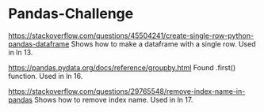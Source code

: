 # Pandas-Challenge

https://stackoverflow.com/questions/45504241/create-single-row-python-pandas-dataframe
Shows how to make a dataframe with a single row. 
Used in ln 13.

https://pandas.pydata.org/docs/reference/groupby.html
Found .first() function.
Used in ln 16.

https://stackoverflow.com/questions/29765548/remove-index-name-in-pandas
Shows how to remove index name.
Used in ln 17.
